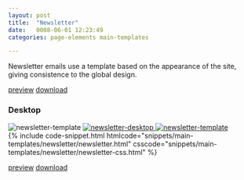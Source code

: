 ```yaml
---
layout: post
title:  "Newsletter"
date:   0008-06-01 12:23:49
categories: page-elements main-templates

---
```


Newsletter emails use a template based on the appearance of the site, giving consistence to the global design.

<a class="btn btn--preview" target="_blank" href="{{site.url}}gfw-style-guides/downloads/main-templates/newsletter/index.html">preview</a>
<a class="btn btn--download" download="newsletter-template.zip" href="{{site.url}}gfw-style-guides/downloads/main-templates/newsletter/newsletter.zip">download</a>

### Desktop

<div class="gallery">
  <img src="/gfw-style-guides/images/posts/main-templates/newsletter/06-01-newsletter-template.png" alt="newsletter-template">
  <a href="/gfw-style-guides/images/posts/main-templates/newsletter/06-02-newsletter-desktop-full.jpg">
    <img src="/gfw-style-guides/images/posts/main-templates/newsletter/06-02-newsletter-desktop.png" alt="newsletter-desktop">
  </a>
  <a href="/gfw-style-guides/images/posts/main-templates/newsletter/06-03-notification-desktop-full.jpg">
    <img src="/gfw-style-guides/images/posts/main-templates/newsletter/06-03-notification-desktop.png" alt="newsletter-template">
  </a>
</div>

<div id="code-snippet-box1" class="code-snippet-box">
  {% include code-snippet.html htmlcode="snippets/main-templates/newsletter/newsletter.html" csscode="snippets/main-templates/newsletter/newsletter-css.html" %}
</div>

<a class="btn btn--preview" target="_blank" href="{{site.url}}gfw-style-guides/downloads/main-templates/newsletter/index.html">preview</a>
<a class="btn btn--download" download="newsletter-template.zip" href="{{site.url}}gfw-style-guides/downloads/main-templates/newsletter/newsletter.zip">download</a>
